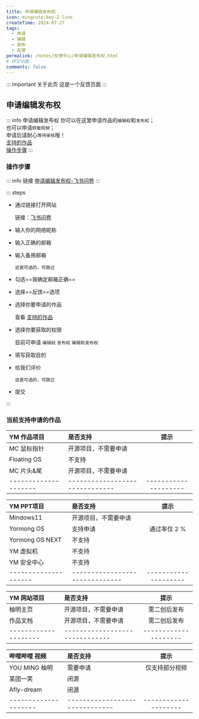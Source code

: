 ```yaml
---
title: 申请编辑发布权
icon: mingcute:key-2-line
createTime: 2024-07-27
tags:
  - 申请
  - 编辑
  - 发布
  - 反馈
permalink: /notes/反馈中心/申请编辑发布权.html
# 评论功能
comments: false
---
```


::: important 关于此页
这是一个反馈页面
:::

## <Icon name="mingcute:key-2-line" color="currentColor" /> 申请编辑发布权

::: info 申请编辑发布权
你可以在这里申请作品的`编辑权`和`发布权`；  
也可以申请`转载视频`；  
申请后请耐心`等待审核`哦！  
[支持的作品](#当前支持申请的作品)  
[操作步骤](#操作步骤)
:::

### <Icon name="mingcute:bulb-line" color="currentColor" /> 操作步骤

::: info 链接
[申请编辑发布权-飞书问卷](https://you-ming.feishu.cn/share/base/form/shrcn0cy7MvgHQiajVARK7OmSZf)
:::

::: steps

- 通过链接打开网站

   链接：[飞书问卷](https://you-ming.feishu.cn/share/base/form/shrcnPXFd1kjeiaoPTkQlHZ1jhb)

- 输入你的网络昵称
- 输入正确的邮箱
- 输入备用邮箱

   `这是可选的，可跳过`

- 勾选==我确定邮箱正确==
- 选择==反馈==选项
- 选择你要申请的作品

   查看 [支持的作品](#当前支持申请的作品)

- 选择你要获取的权限

   目前可申请 `编辑权` `发布权` `编辑和发布权`

- 填写获取目的
- 给我们评价

   `这是可选的，可跳过`

- 提交

:::

### <Icon name="mingcute:key-2-line" color="currentColor" /> 当前支持申请的作品

| <Icon name="fluent-emoji:open-book" color="currentColor" /> YM 作品项目                | 是否支持 |  提示  |
|:-                 |:-                                                                           |:-:     |
|MC 鼠标指针         | <Icon name="mingcute:quill-pen-line" color="#40c057" /> 开源项目，不需要申请 |        |
|Floating OS        | <Icon name="mingcute:forbid-circle-line" color="#fa5252" /> 不支持          |        |
|MC 片头&尾         | <Icon name="mingcute:quill-pen-line" color="#40c057" /> 开源项目，不需要申请  |        |
|--------------------|------------------------------|--------------------|

| <Icon name="fluent-emoji:keyboard" color="currentColor" /> YM PPT项目                 | 是否支持 |  提示  |
|:-                 |:-                                                                          |:-:     |
|Mindows11          | <Icon name="mingcute:quill-pen-line" color="#40c057" /> 开源项目，不需要申请  |       |
|Yormong OS         | <Icon name="mingcute:checkbox-line" color="#228be6" /> 支持申请        | 通过率仅 2 % |
|Yormong OS NEXT    | <Icon name="mingcute:forbid-circle-line" color="#fa5252" /> 不支持           |       |
|YM 虚拟机           | <Icon name="mingcute:forbid-circle-line" color="#fa5252" /> 不支持          |       |
|YM 安全中心         | <Icon name="mingcute:forbid-circle-line" color="#fa5252" /> 不支持           |       |
|--------------------|------------------------------|--------------------|

| <Icon name="fluent-emoji:globe-showing-asia-australia" color="currentColor" /> YM 网站项目 | 是否支持 |  提示  |
|:-                 |:-                                                                          |:-:          |
|柚明主页            | <Icon name="mingcute:quill-pen-line" color="#40c057" /> 开源项目，不需要申请 | 需二创后发布 |
|作品文档            | <Icon name="mingcute:quill-pen-line" color="#40c057" /> 开源项目，不需要申请 | 需二创后发布 |
|--------------------|------------------------------|--------------------|

| <Icon name="mingcute:bilibili-line" color="#228be6" /> 哔哩哔哩 视频  | 是否支持          |  提示  |
|:-                 |:-                                                                   |:-:     |
|YOU MING 柚明       | <Icon name="mingcute:key-2-line" color="#228be6" /> 需要申请 | 仅支持部分视频 |
|某团一笑            | <Icon name="mingcute:forbid-circle-line" color="#fa5252" /> 闭源     |       |
|Afly-dream         | <Icon name="mingcute:forbid-circle-line" color="#fa5252" /> 闭源     |       |
|--------------------|------------------------------|--------------------|
